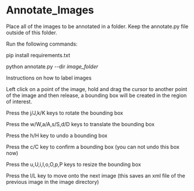 # Annotate_Images
Place all of the images to be annotated in a folder.
Keep the annotate.py file outside of this folder.



Run the following commands:

pip install requirements.txt

python annotate.py --dir *image_folder*



Instructions on how to label images

Left click on a point of the image, hold and drag the cursor to another point of the image and then release, a bounding box will be created in the region of interest.

Press the j/J,k/K keys to rotate the bounding box

Press the w/W,a/A,s/S,d/D keys to translate the bounding box

Press the h/H key to undo a bounding box

Press the c/C key to confirm a bounding box (you can not undo this box now)

Press the u,U,i,I,o,O,p,P keys to resize the bounding box

Press the l/L key to move onto the next image (this saves an xml file of the previous image in the image directory)




